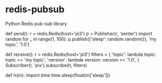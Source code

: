 # redis-pubsub
Python Redis pub-sub library

def send():
	r = redis.Redis(host='pi3')
	p = Publisher(r, 'senter')
	import random
	for _ in range(1, 100):
		p.publish({'sleep': random.random()}, 'my topic', '1.0')

def receive():
	r = redis.Redis(host='pi3')
	filters = {
		'topic': lambda topic: topic == 'my topic',
		'version': lambda version: version >= '1.0',
	}
	Subscriber(r, 'pix').subscribe(h, filters)

def h(m):
	import time
	time.sleep(float(m['sleep']))
